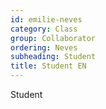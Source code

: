 ```yaml
---
id: emilie-neves
category: Class
group: Collaborator
ordering: Neves
subheading: Student
title: Student EN
---
```


Student 
